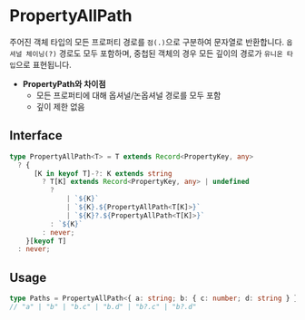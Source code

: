 # PropertyAllPath

주어진 객체 타입의 모든 프로퍼티 경로를 `점(.)`으로 구분하여 문자열로 반환합니다.
`옵셔널 체이닝(?)` 경로도 모두 포함하며, 중첩된 객체의 경우 모든 깊이의 경로가 `유니온 타입`으로 표현됩니다.

- **PropertyPath와 차이점**
  - 모든 프로퍼티에 대해 옵셔널/논옵셔널 경로를 모두 포함
  - 깊이 제한 없음

## Interface

```ts title="typescript"
type PropertyAllPath<T> = T extends Record<PropertyKey, any>
  ? {
      [K in keyof T]-?: K extends string
        ? T[K] extends Record<PropertyKey, any> | undefined
          ?
              | `${K}`
              | `${K}.${PropertyAllPath<T[K]>}`
              | `${K}?.${PropertyAllPath<T[K]>}`
          : `${K}`
        : never;
    }[keyof T]
  : never;
```

## Usage

```ts title="typescript"
type Paths = PropertyAllPath<{ a: string; b: { c: number; d: string } }>;
// "a" | "b" | "b.c" | "b.d" | "b?.c" | "b?.d"
``` 